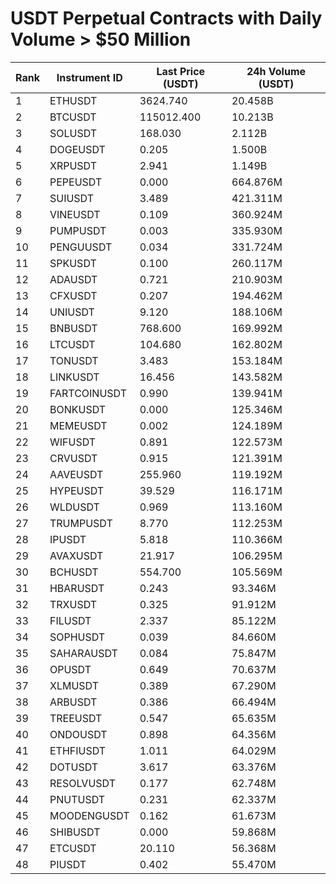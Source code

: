 # USDT Perpetual Contracts with Daily Volume > $50 Million

| Rank | Instrument ID | Last Price (USDT) | 24h Volume (USDT) |
|------|---------------|-------------------|-------------------|
| 1 | ETHUSDT | 3624.740 | 20.458B |
| 2 | BTCUSDT | 115012.400 | 10.213B |
| 3 | SOLUSDT | 168.030 | 2.112B |
| 4 | DOGEUSDT | 0.205 | 1.500B |
| 5 | XRPUSDT | 2.941 | 1.149B |
| 6 | PEPEUSDT | 0.000 | 664.876M |
| 7 | SUIUSDT | 3.489 | 421.311M |
| 8 | VINEUSDT | 0.109 | 360.924M |
| 9 | PUMPUSDT | 0.003 | 335.930M |
| 10 | PENGUUSDT | 0.034 | 331.724M |
| 11 | SPKUSDT | 0.100 | 260.117M |
| 12 | ADAUSDT | 0.721 | 210.903M |
| 13 | CFXUSDT | 0.207 | 194.462M |
| 14 | UNIUSDT | 9.120 | 188.106M |
| 15 | BNBUSDT | 768.600 | 169.992M |
| 16 | LTCUSDT | 104.680 | 162.802M |
| 17 | TONUSDT | 3.483 | 153.184M |
| 18 | LINKUSDT | 16.456 | 143.582M |
| 19 | FARTCOINUSDT | 0.990 | 139.941M |
| 20 | BONKUSDT | 0.000 | 125.346M |
| 21 | MEMEUSDT | 0.002 | 124.189M |
| 22 | WIFUSDT | 0.891 | 122.573M |
| 23 | CRVUSDT | 0.915 | 121.391M |
| 24 | AAVEUSDT | 255.960 | 119.192M |
| 25 | HYPEUSDT | 39.529 | 116.171M |
| 26 | WLDUSDT | 0.969 | 113.160M |
| 27 | TRUMPUSDT | 8.770 | 112.253M |
| 28 | IPUSDT | 5.818 | 110.366M |
| 29 | AVAXUSDT | 21.917 | 106.295M |
| 30 | BCHUSDT | 554.700 | 105.569M |
| 31 | HBARUSDT | 0.243 | 93.346M |
| 32 | TRXUSDT | 0.325 | 91.912M |
| 33 | FILUSDT | 2.337 | 85.122M |
| 34 | SOPHUSDT | 0.039 | 84.660M |
| 35 | SAHARAUSDT | 0.084 | 75.847M |
| 36 | OPUSDT | 0.649 | 70.637M |
| 37 | XLMUSDT | 0.389 | 67.290M |
| 38 | ARBUSDT | 0.386 | 66.494M |
| 39 | TREEUSDT | 0.547 | 65.635M |
| 40 | ONDOUSDT | 0.898 | 64.356M |
| 41 | ETHFIUSDT | 1.011 | 64.029M |
| 42 | DOTUSDT | 3.617 | 63.376M |
| 43 | RESOLVUSDT | 0.177 | 62.748M |
| 44 | PNUTUSDT | 0.231 | 62.337M |
| 45 | MOODENGUSDT | 0.162 | 61.673M |
| 46 | SHIBUSDT | 0.000 | 59.868M |
| 47 | ETCUSDT | 20.110 | 56.368M |
| 48 | PIUSDT | 0.402 | 55.470M |
